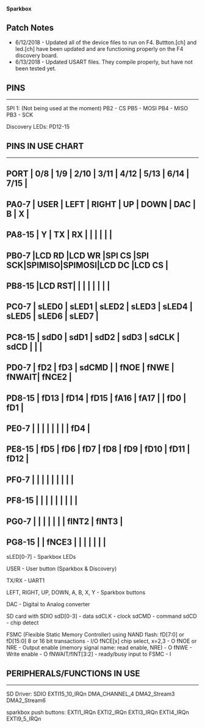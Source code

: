 #### Sparkbox

## Patch Notes
* 6/12/2018 - Updated all of the device files to run on F4. Buttton.[ch] and led.[ch] have been updated and are functioning properly on the F4 discovery board.
* 6/13/2018 - Updated USART files. They compile properly, but have not been tested yet.

## PINS
-----------
SPI 1: (Not being used at the moment)
PB2 - CS
PB5 - MOSI
PB4 - MISO
PB3 - SCK

Discovery LEDs:
PD12-15


## PINS IN USE CHART
-------------------------------------------------------------------------
PORT	| 0/8	| 1/9	| 2/10	| 3/11	| 4/12	| 5/13	| 6/14	| 7/15	|
-------------------------------------------------------------------------
PA0-7	| USER	| LEFT	| RIGHT	| UP	| DOWN	| DAC	| B	| X	|
-------------------------------------------------------------------------
PA8-15	| Y	| TX	| RX	| 	| 	| 	| 	| 	|
-------------------------------------------------------------------------
PB0-7	|LCD RD |LCD WR |SPI CS |SPI SCK|SPIMISO|SPIMOSI|LCD DC |LCD CS |
-------------------------------------------------------------------------
PB8-15	|LCD RST| 	| 	| 	| 	| 	| 	| 	|
-------------------------------------------------------------------------
PC0-7	| sLED0	| sLED1	| sLED2	| sLED3	| sLED4	| sLED5	| sLED6	| sLED7	|
-------------------------------------------------------------------------
PC8-15	| sdD0	| sdD1	| sdD2	| sdD3	| sdCLK	| sdCD	| 	| 	|
-------------------------------------------------------------------------
PD0-7	| fD2	| fD3	| sdCMD	| 	| fNOE	| fNWE	| fNWAIT| fNCE2	|
-------------------------------------------------------------------------
PD8-15	| fD13	| fD14	| fD15	| fA16	| fA17	| 	| fD0	| fD1	|
-------------------------------------------------------------------------
PE0-7	| 	| 	| 	| 	| 	| 	| 	| fD4	|
-------------------------------------------------------------------------
PE8-15	| fD5	| fD6	| fD7	| fD8	| fD9	| fD10	| fD11	| fD12	|
-------------------------------------------------------------------------
PF0-7	| 	| 	| 	| 	| 	| 	| 	| 	|
-------------------------------------------------------------------------
PF8-15	| 	| 	| 	| 	| 	| 	| 	| 	|
-------------------------------------------------------------------------
PG0-7	| 	| 	| 	| 	| 	| 	| fINT2	| fINT3	|
-------------------------------------------------------------------------
PG8-15	| 	| fNCE3	| 	| 	| 	| 	| 	| 	|
-------------------------------------------------------------------------

sLED[0-7] - Sparkbox LEDs

USER - User button (Sparkbox & Discovery)

TX/RX - UART1

LEFT, RIGHT, UP, DOWN, A, B, X, Y - Sparkbox buttons

DAC - Digital to Analog converter

SD card with SDIO
	sdD[0-3] - data
	sdCLK - clock
	sdCMD - command
	sdCD - chip detect

FSMC (Flexible Static Memory Controller) using NAND flash:
	fD[7:0] or fD[15:0] 8 or 16 bit transactions - I/O
	fNCE[x] chip select, x=2,3 - O
	fNOE or NRE - Output enable (memory signal name: read enable, NRE) - O
	fNWE - Write enable - O
	fNWAIT/fINT[3:2] - ready/busy input to FSMC - I

## PERIPHERALS/FUNCTIONS IN USE
-----------

SD Driver:
SDIO
EXTI15_10_IRQn
DMA_CHANNEL_4
DMA2_Stream3
DMA2_Stream6

sparkbox push buttons:
EXTI1_IRQn
EXTI2_IRQn
EXTI3_IRQn
EXTI4_IRQn
EXTI9_5_IRQn
